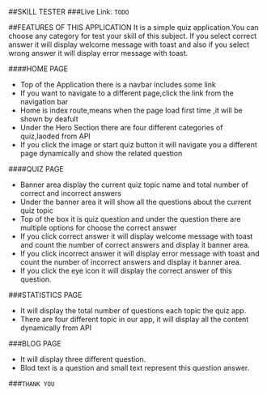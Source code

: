 ##SKILL TESTER
###Live Link: `TODO`

##FEATURES OF THIS APPLICATION
It is a simple quiz application.You can choose any category for test your skill of this subject. If you select correct answer it will display welcome message with toast and also if you select wrong answer it will display error message with toast.

####HOME PAGE

- Top of the Application there is a navbar includes some link
- If you want to navigate to a different page,click the link from the navigation bar
- Home is index route,means when the page load first time ,it will be shown by deafult
- Under the Hero Section there are four different categories of quiz,laoded from API
- If you click the image or start quiz button it will navigate you a different page dynamically and show the related question

####QUIZ PAGE

- Banner area display the current quiz topic name and total number of correct and incorrect answers
- Under the banner area it will show all the questions about the current quiz topic
- Top of the box it is quiz question and under the question there are multiple options for choose the correct answer
- If you click correct answer it will display welcome message with toast and count the number of correct answers and display it banner area.
- If you click incorrect answer it will display error message with toast and count the number of incorrect answers and display it banner area.
- If you click the eye icon it will display the correct answer of this question.

###STATISTICS PAGE

- It will display the total number of questions each topic the quiz app.
- There are four different topic in our app, it will display all the content dynamically from API

###BLOG PAGE

- It will display three different question.
- Blod text is a question and small text represent this question answer.

###`THANK YOU`

